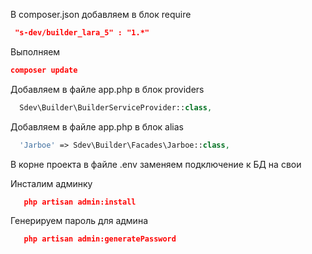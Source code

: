 В composer.json добавляем в блок require
```json
 "s-dev/builder_lara_5" : "1.*"
```
Выполняем
```json
composer update
```
Добавляем в файле app.php в блок providers
```php
  Sdev\Builder\BuilderServiceProvider::class,
```
Добавляем в файле app.php в блок alias
```php
  'Jarboe' => Sdev\Builder\Facades\Jarboe::class,
```
В корне проекта в файле .env заменяем подключение к БД на свои

Инсталим админку
```json
   php artisan admin:install
```
Генерируем пароль для админа
```json
   php artisan admin:generatePassword
```
